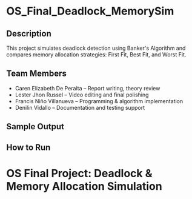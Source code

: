 # OS_Final_Deadlock_MemorySim

## Description
This project simulates deadlock detection using Banker's Algorithm and compares memory allocation strategies: First Fit, Best Fit, and Worst Fit.

## Team Members
- Caren Elizabeth De Peralta – Report writing, theory review
- Lester Jhon Russel – Video editing and final polishing
- Francis Niño Villanueva – Programming & algorithm implementation
- Denilin Vidallo – Documentation and testing support

## Sample Output


## How to Run


# OS Final Project: Deadlock & Memory Allocation Simulation

